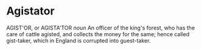 # Agistator

AGIST'OR, or AGISTA'TOR _noun_ An officer of the king's forest, who has the care of cattle agisted, and collects the money for the same; hence called gist-taker, which in England is corrupted into guest-taker.